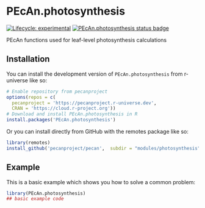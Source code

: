 
# PEcAn.photosynthesis

<!-- badges: start -->

[![Lifecycle: experimental](https://img.shields.io/badge/lifecycle-experimental-orange.svg)](https://lifecycle.r-lib.org/articles/stages.html#experimental)
[![PEcAn.photosynthesis status badge](https://pecanproject.r-universe.dev/badges/PEcAn.photosynthesis)](https://pecanproject.r-universe.dev/PEcAn.photosynthesis)

<!-- badges: end -->

PEcAn functions used for leaf-level photosynthesis calculations

## Installation

You can install the development version of `PEcAn.photosynthesis` from r-universe like so:

``` r
# Enable repository from pecanproject
options(repos = c(
  pecanproject = 'https://pecanproject.r-universe.dev',
  CRAN = 'https://cloud.r-project.org'))
# Download and install PEcAn.photosynthesis in R
install.packages('PEcAn.photosynthesis')
```

Or you can install directly from GitHub with the remotes package like so:

``` r
library(remotes)
install_github('pecanproject/pecan',  subdir = "modules/photosynthesis")
```

## Example

This is a basic example which shows you how to solve a common problem:

``` r
library(PEcAn.photosynthesis)
## basic example code
```

